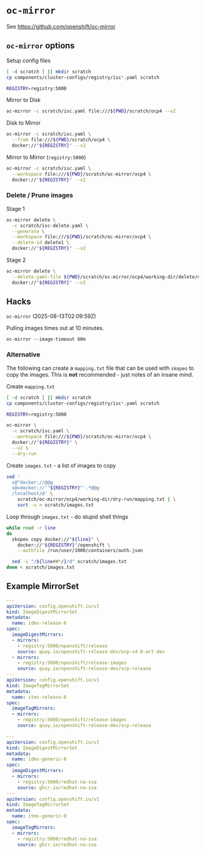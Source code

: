 # `oc-mirror`

See https://github.com/openshift/oc-mirror

## `oc-mirror` options

Setup config files

```sh
[ -d scratch ] || mkdir scratch
cp components/cluster-configs/registry/isc*.yaml scratch

REGISTRY=registry:5000
```

Mirror to Disk

```sh
oc-mirror -c scratch/isc.yaml file:///${PWD}/scratch/ocp4 --v2
```

Disk to Mirror

```sh
oc-mirror -c scratch/isc.yaml \
  --from file:///${PWD}/scratch/ocp4 \
  docker://"${REGISTRY}" --v2
```

Mirror to Mirror (`registry:5000`)

```sh
oc-mirror -c scratch/isc.yaml \
  --workspace file:///${PWD}/scratch/oc-mirror/ocp4 \
  docker://"${REGISTRY}" --v2
```

### Delete / Prune images

Stage 1

```sh
oc-mirror delete \
  -c scratch/isc-delete.yaml \
  --generate \
  --workspace file:///${PWD}/scratch/oc-mirror/ocp4 \
  --delete-id delete1 \
  docker://"${REGISTRY}" --v2
```

Stage 2

```sh
oc-mirror delete \
  --delete-yaml-file ${PWD}/scratch/oc-mirror/ocp4/working-dir/delete/delete-images-delete1.yaml \
  docker://"${REGISTRY}" --v2
```

## Hacks

`oc-mirror` (2025-08-13T02:09:59Z)

Pulling images times out at 10 minutes.

`oc-mirror --image-timeout 60m`

### Alternative

The following can create a `mapping.txt` file that can be used with `skopeo` to copy the images. This is **not** recommended - just notes of an insane mind.

Create `mapping.txt`

```sh
[ -d scratch ] || mkdir scratch
cp components/cluster-configs/registry/isc*.yaml scratch

REGISTRY=registry:5000

oc-mirror \
  -c scratch/isc.yaml \
  --workspace file:///${PWD}/scratch/oc-mirror/ocp4 \
  docker://"${REGISTRY}" \
  --v2 \
  --dry-run
```

Create `images.txt` - a list of images to copy

```sh
sed '
  s@^docker://@@g
  s@=docker://'"${REGISTRY}"'.*@@g
  /localhost/d' \
    scratch/oc-mirror/ocp4/working-dir/dry-run/mapping.txt | \
    sort -u > scratch/images.txt
```

Loop through `images.txt` - do stupid shell things

```sh
while read -r line
do
  skopeo copy docker://"${line}" \
    docker://"${REGISTRY}"/openshift \
    --authfile /run/user/1000/containers/auth.json

  sed -i "/${line##*/}/d" scratch/images.txt
done < scratch/images.txt
```

## Example MirrorSet

```yaml
---
apiVersion: config.openshift.io/v1
kind: ImageDigestMirrorSet
metadata:
  name: idms-release-0
spec:
  imageDigestMirrors:
  - mirrors:
    - registry:5000/openshift/release
    source: quay.io/openshift-release-dev/ocp-v4.0-art-dev
  - mirrors:
    - registry:5000/openshift/release-images
    source: quay.io/openshift-release-dev/ocp-release
---
apiVersion: config.openshift.io/v1
kind: ImageTagMirrorSet
metadata:
  name: itms-release-0
spec:
  imageTagMirrors:
  - mirrors:
    - registry:5000/openshift/release-images
    source: quay.io/openshift-release-dev/ocp-release
```

```yaml
---
apiVersion: config.openshift.io/v1
kind: ImageDigestMirrorSet
metadata:
  name: idms-generic-0
spec:
  imageDigestMirrors:
  - mirrors:
    - registry:5000/redhat-na-ssa
    source: ghcr.io/redhat-na-ssa
---
apiVersion: config.openshift.io/v1
kind: ImageTagMirrorSet
metadata:
  name: itms-generic-0
spec:
  imageTagMirrors:
  - mirrors:
    - registry:5000/redhat-na-ssa
    source: ghcr.io/redhat-na-ssa
```
